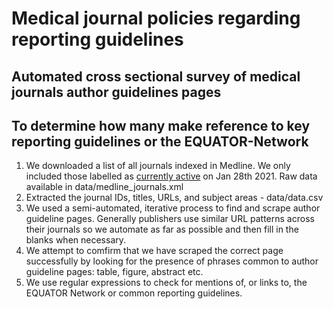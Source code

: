 # Medical journal policies regarding reporting guidelines

## Automated cross sectional survey of medical journals author guidelines pages
## To determine how many make reference to key reporting guidelines or the EQUATOR-Network

1. We downloaded a list of all journals indexed in Medline. We only included those labelled as [currently active](https://www.ncbi.nlm.nih.gov/nlmcatalog?term=currentlyindexed%5BAll%20Fields%5D%20AND%20currentlyindexedelectronic%5BAll%20Fields%5D&cmd=DetailsSearch) on Jan 28th 2021. Raw data available in data/medline_journals.xml
2. Extracted the journal IDs, titles, URLs, and subject areas - data/data.csv
3. We used a semi-automated, iterative process to find and scrape author guideline pages. Generally publishers use similar URL patterns across their journals so we automate as far as possible and then fill in the blanks when necessary.
4. We attempt to comfirm that we have scraped the correct page successfully by looking for the presence of phrases common to author guideline pages: table, figure, abstract etc.
5. We use regular expressions to check for mentions of, or links to, the EQUATOR Network or common reporting guidelines.
